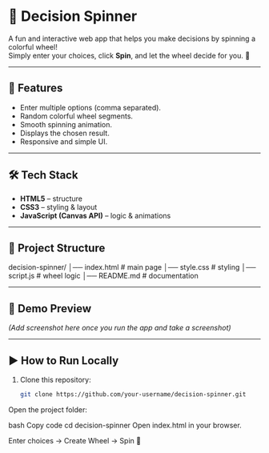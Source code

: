 # 🎡 Decision Spinner

A fun and interactive web app that helps you make decisions by spinning a colorful wheel!  
Simply enter your choices, click **Spin**, and let the wheel decide for you. 🎉  

---

## 🚀 Features
- Enter multiple options (comma separated).
- Random colorful wheel segments.
- Smooth spinning animation.
- Displays the chosen result.
- Responsive and simple UI.

---

## 🛠️ Tech Stack
- **HTML5** – structure
- **CSS3** – styling & layout
- **JavaScript (Canvas API)** – logic & animations

---

## 📂 Project Structure
decision-spinner/
│── index.html # main page
│── style.css # styling
│── script.js # wheel logic
│── README.md # documentation

---

## 📸 Demo Preview
*(Add screenshot here once you run the app and take a screenshot)*  

---

## ▶️ How to Run Locally
1. Clone this repository:
   ```bash
   git clone https://github.com/your-username/decision-spinner.git
Open the project folder:

bash
Copy code
cd decision-spinner
Open index.html in your browser.

Enter choices → Create Wheel → Spin 🎡

